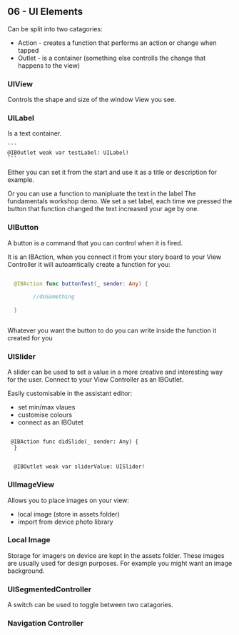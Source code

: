 ## 06 - UI Elements 

Can be split into two catagories: 
+ Action - creates a function that performs an action or change when tapped
+ Outlet - is a container (something else controlls the change that happens to the view)

### UIView
Controls the shape and size of the window View you see. 

### UILabel
Is a text container. 

    ```
    @IBOutlet weak var testLabel: UILabel!  
    ```

Either you can set it from the start and use it as a title or description for example. 

Or you can use a function to manipluate the text in the label The fundamentals workshop demo. We set a set label, each time we pressed the button that function changed the text increased your age by one. 

### UIButton
A button is a command that you can control when it is fired. 

It is an IBAction, when you connect it from your story board to your View Controller it will autoamtically create a function for you: 

```swift

  @IBAction func buttonTest(_ sender: Any) {
  
        //doSomething
        
  }
  
  ```
  
Whatever you want the button to do you can write inside the function it created for you 

### UISlider
A slider can be used to set a value in a more creative and interesting way for the user. Connect to your View Controller as an IBOutlet. 

Easily customisable in the assistant editor: 
+ set min/max vlaues 
+ customise colours
+ connect as an IBOutet  

```

 @IBAction func didSlide(_ sender: Any) {
  }
  ```
  ```
  
    @IBOutlet weak var sliderValue: UISlider!
```


### UIImageView
Allows you to place images on your view: 
+ local image (store in assets folder)
+ import from device photo library 

### Local Image 
Storage for imagers on device are kept in the assets folder. These images are usually used for design purposes. For example you might want an image background. 

### UISegmentedController
A switch can be used to toggle between two catagories. 

### Navigation Controller






